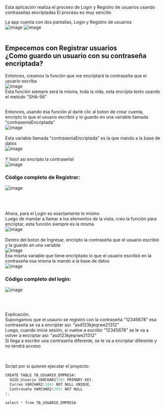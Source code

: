 Esta aplicación realiza el proceso de Login y Registro de usuarios usando contraseñas encriptadas
El proceso es muy sencillo

La app cuenta con dos pantallas, Login y Registro de usuarios </br>
![image](https://github.com/exequiel-miranda/Ejemplo-Encriptar-Kotlin-oracle/assets/94820436/925eb135-ed1f-4f44-bc5b-2b66d3359c7b)
![image](https://github.com/exequiel-miranda/Ejemplo-Encriptar-Kotlin-oracle/assets/94820436/f15e8f8b-455d-47f8-a68c-6847e85a4672)
</br></br>
## Empecemos con Registrar usuarios</br>¿Como guardo un usuario con su contraseña encriptada?</br>
 
Entonces, creamos la función que me encriptará la contraseña que el usuario escriba</br>
![image](https://github.com/exequiel-miranda/Ejemplo-Encriptar-Kotlin-oracle/assets/94820436/eae4d4b4-977c-4119-ae8d-e365fc487fe4)</br>
Esta función siempre será la misma, toda la vida, esta encripta texto usando el metódo "SHA-56"</br></br>

Entonces, usando esa función al darle clic al boton de crear cuenta, encripto lo que el usuario escribió y lo guardo en una variable llamada "contraseniaEncriptada"</br>
![image](https://github.com/exequiel-miranda/Ejemplo-Encriptar-Kotlin-oracle/assets/94820436/6430f5a3-3b79-48e7-bcd8-46fc2dd108c7)
</br></br>
Esta variable llamada "contraseniaEncriptada" es la que mando a la base de datos</br>
![image](https://github.com/exequiel-miranda/Ejemplo-Encriptar-Kotlin-oracle/assets/94820436/44963162-015b-4bda-885c-35ab2d7e51f2)
</br></br>
Y listo! asi encripto la contraseña!</br>
![image](https://github.com/exequiel-miranda/Ejemplo-Encriptar-Kotlin-oracle/assets/94820436/885b93a4-db55-4393-a20b-7ffbbcb274d7)
</br>
### Código completo de Registrar:
![image](https://github.com/exequiel-miranda/Ejemplo-Encriptar-Kotlin-oracle/assets/94820436/7805fc2c-b12d-4161-90bb-8805aa78835f)

</br></br></br>
Ahora, para el Login es exactamente lo mismo
</br>
Luego de mandar a llamar a los elementos de la vista, creo la función para encriptar, esta función siempre es la misma</br>
![image](https://github.com/exequiel-miranda/Ejemplo-Encriptar-Kotlin-oracle/assets/94820436/4e0f1eb9-fe61-432a-8b8f-c48a772fb519)
</br></br>
Dentro del boton de Ingresar, encripto la contraseña que el usuario escribió y la guardo en una variable</br>
![image](https://github.com/exequiel-miranda/Ejemplo-Encriptar-Kotlin-oracle/assets/94820436/64d35849-c364-4fb2-9dba-38f5a1ba0140)
</br>
Esa misma variable que tiene encriptado lo que el usuario escribió en la contraseña esa misma la mando a la base de datos</br>
![image](https://github.com/exequiel-miranda/Ejemplo-Encriptar-Kotlin-oracle/assets/94820436/7032e06b-54cd-4cba-9810-00a7d63a158c)
</br>
### Código completo del login:
![image](https://github.com/exequiel-miranda/Ejemplo-Encriptar-Kotlin-oracle/assets/94820436/5f2cfbd0-dd7e-4a7b-ab22-83d5107a2e03)

</br>
</br>


Explicación,</br>
Supongamos que el usaurio se registró con la contraseña "12345678" esa contraseña se va a encriptar asi: "asd123kjeqrwe21312"</br>
Luego, cuando inicie sesión, si vuelve a escribir "12345678" se le va a volver a encriptar asi: "asd123kjeqrwe21312"</br>
Si llega a escribir una contraseña diferente, se le va a encriptar diferente y no tendrá acceso</br>

</br></br>
Script por si quieren ejecutar el proyecto: </br>
  ~~~kotlin
CREATE TABLE TB_USUARIO_EMPRESA(
    UUID_Usuario VARCHAR2(50) PRIMARY KEY,
    Correo VARCHAR2(100) NOT NULL UNIQUE,
    Contraseña VARCHAR2(255) NOT NULL
);

select * from TB_USUARIO_EMPRESA
~~~
